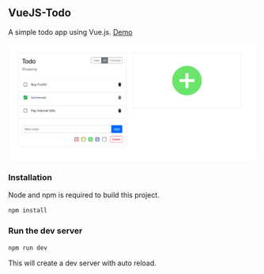 ## VueJS-Todo

A simple todo app using Vue.js. [Demo](https://chirathr.github.io/vue_todo/)

![Todo](screenshots/homepage.png)

### Installation

Node and npm is required to build this project.

```bash
npm install
```

### Run the dev server

```bash
npm run dev
```

This will create a dev server with auto reload.

